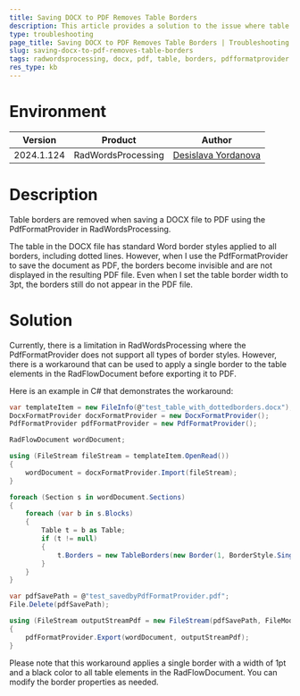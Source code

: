 ```yaml
---
title: Saving DOCX to PDF Removes Table Borders
description: This article provides a solution to the issue where table borders are removed when saving a DOCX file to PDF using the PDFFormatProvider in RadWordsProcessing for Document Processing.
type: troubleshooting
page_title: Saving DOCX to PDF Removes Table Borders | Troubleshooting | RadWordsProcessing
slug: saving-docx-to-pdf-removes-table-borders
tags: radwordsprocessing, docx, pdf, table, borders, pdfformatprovider
res_type: kb
---
```


# Environment 
| Version | Product | Author | 
| --- | --- | ---- | 
| 2024.1.124 | RadWordsProcessing |[Desislava Yordanova](https://www.telerik.com/blogs/author/desislava-yordanova)| 

# Description
Table borders are removed when saving a DOCX file to PDF using the PdfFormatProvider in RadWordsProcessing.

The table in the DOCX file has standard Word border styles applied to all borders, including dotted lines. However, when I use the PdfFormatProvider to save the document as PDF, the borders become invisible and are not displayed in the resulting PDF file. Even when I set the table border width to 3pt, the borders still do not appear in the PDF file.

# Solution
Currently, there is a limitation in RadWordsProcessing where the PdfFormatProvider does not support all types of border styles. However, there is a workaround that can be used to apply a single border to the table elements in the RadFlowDocument before exporting it to PDF.

Here is an example in C# that demonstrates the workaround:

```csharp
var templateItem = new FileInfo(@"test_table_with_dottedborders.docx");
DocxFormatProvider docxFormatProvider = new DocxFormatProvider();
PdfFormatProvider pdfFormatProvider = new PdfFormatProvider();

RadFlowDocument wordDocument;

using (FileStream fileStream = templateItem.OpenRead())
{
    wordDocument = docxFormatProvider.Import(fileStream);
}

foreach (Section s in wordDocument.Sections)
{ 
    foreach (var b in s.Blocks)
    {
        Table t = b as Table;
        if (t != null)
        {
            t.Borders = new TableBorders(new Border(1, BorderStyle.Single, new ThemableColor(Colors.Black)));
        }
    }
}

var pdfSavePath = @"test_savedbyPdfFormatProvider.pdf";
File.Delete(pdfSavePath);

using (FileStream outputStreamPdf = new FileStream(pdfSavePath, FileMode.OpenOrCreate))
{
    pdfFormatProvider.Export(wordDocument, outputStreamPdf);
}
```

Please note that this workaround applies a single border with a width of 1pt and a black color to all table elements in the RadFlowDocument. You can modify the border properties as needed.

